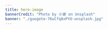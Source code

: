 ```yaml
---
title: hero-image
bannerCredit: "Photo by 小谢 on Unsplash"
banner: "./guogete-76uCfq8xPYU-unsplash.jpg" 
---
```

